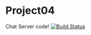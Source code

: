 # Project04 #
Chat Server code! [![Build Status](https://magnum.travis-ci.com/coleelam/Project04.svg?token=YsjsZQguug3eAX9cYeKh)](https://magnum.travis-ci.com/coleelam/Project04)

